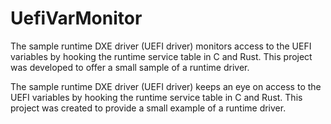 # UefiVarMonitor

The sample runtime DXE driver (UEFI driver) monitors access to the UEFI variables by hooking the runtime service table in C and Rust. This project was developed to offer a small sample of a runtime driver.

The sample runtime DXE driver (UEFI driver) keeps an eye on access to the UEFI variables by hooking the runtime service table in C and Rust. This project was created to provide a small example of a runtime driver.
